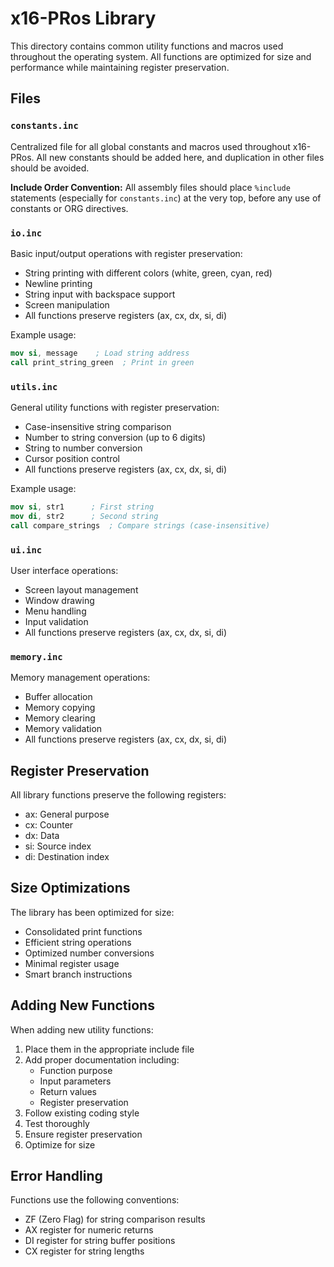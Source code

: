 # x16-PRos Library

This directory contains common utility functions and macros used throughout the operating system. All functions are optimized for size and performance while maintaining register preservation.

## Files

### `constants.inc`

Centralized file for all global constants and macros used throughout x16-PRos. All new constants should be added here, and duplication in other files should be avoided. 

**Include Order Convention:**
All assembly files should place `%include` statements (especially for `constants.inc`) at the very top, before any use of constants or ORG directives.

### `io.inc`

Basic input/output operations with register preservation:

- String printing with different colors (white, green, cyan, red)
- Newline printing
- String input with backspace support
- Screen manipulation
- All functions preserve registers (ax, cx, dx, si, di)

Example usage:

```nasm
mov si, message    ; Load string address
call print_string_green  ; Print in green
```

### `utils.inc`

General utility functions with register preservation:

- Case-insensitive string comparison
- Number to string conversion (up to 6 digits)
- String to number conversion
- Cursor position control
- All functions preserve registers (ax, cx, dx, si, di)

Example usage:

```nasm
mov si, str1      ; First string
mov di, str2      ; Second string
call compare_strings  ; Compare strings (case-insensitive)
```

### `ui.inc`

User interface operations:

- Screen layout management
- Window drawing
- Menu handling
- Input validation
- All functions preserve registers (ax, cx, dx, si, di)

### `memory.inc`

Memory management operations:

- Buffer allocation
- Memory copying
- Memory clearing
- Memory validation
- All functions preserve registers (ax, cx, dx, si, di)

## Register Preservation

All library functions preserve the following registers:

- ax: General purpose
- cx: Counter
- dx: Data
- si: Source index
- di: Destination index

## Size Optimizations

The library has been optimized for size:

- Consolidated print functions
- Efficient string operations
- Optimized number conversions
- Minimal register usage
- Smart branch instructions

## Adding New Functions

When adding new utility functions:

1. Place them in the appropriate include file
2. Add proper documentation including:
   - Function purpose
   - Input parameters
   - Return values
   - Register preservation
3. Follow existing coding style
4. Test thoroughly
5. Ensure register preservation
6. Optimize for size

## Error Handling

Functions use the following conventions:

- ZF (Zero Flag) for string comparison results
- AX register for numeric returns
- DI register for string buffer positions
- CX register for string lengths

